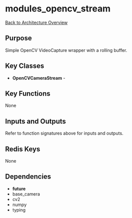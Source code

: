 # modules_opencv_stream
[Back to Architecture Overview](../README.md)

## Purpose
Simple OpenCV VideoCapture wrapper with a rolling buffer.

## Key Classes
- **OpenCVCameraStream** - 

## Key Functions
None

## Inputs and Outputs
Refer to function signatures above for inputs and outputs.

## Redis Keys
None

## Dependencies
- __future__
- base_camera
- cv2
- numpy
- typing
